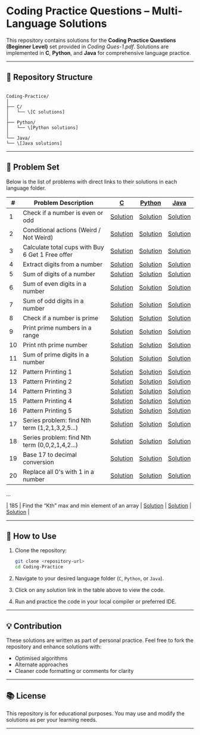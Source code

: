 # Coding Practice Questions – Multi-Language Solutions

This repository contains solutions for the **Coding Practice Questions (Beginner Level)** set provided in *Coding Ques-1.pdf*. Solutions are implemented in **C**, **Python**, and **Java** for comprehensive language practice.

---

## 📂 Repository Structure

```

Coding-Practice/
│
├── C/
│   └── \[C solutions]
│
├── Python/
│   └── \[Python solutions]
│
└── Java/
└── \[Java solutions]

```

---

## 📝 Problem Set

Below is the list of problems with direct links to their solutions in each language folder.

| #   | Problem Description                              | [C](./C)                                | [Python](./Python)                            | [Java](./Java)                                |
| --- | ------------------------------------------------ | --------------------------------------- | --------------------------------------------- | --------------------------------------------- |
| 1   | Check if a number is even or odd                 | [Solution](./C/001_question.c)          | [Solution](./Python/001_question.py)          | [Solution](./Java/Q001_question.java)         |
| 2   | Conditional actions (Weird / Not Weird)          | [Solution](./C/002_question.c)          | [Solution](./Python/002_question.py)          | [Solution](./Java/Q002_question.java)         |
| 3   | Calculate total cups with Buy 6 Get 1 Free offer | [Solution](./C/003_question.c)          | [Solution](./Python/003_question.py)          | [Solution](./Java/Q003_question.java)         |
| 4   | Extract digits from a number                     | [Solution](./C/004_question.c)          | [Solution](./Python/004_question.py)          | [Solution](./Java/Q004_question.java)         |
| 5   | Sum of digits of a number                        | [Solution](./C/005_question.c)          | [Solution](./Python/005_question.py)          | [Solution](./Java/Q005_question.java)         |
| 6   | Sum of even digits in a number                   | [Solution](./C/006_question.c)          | [Solution](./Python/006_question.py)          | [Solution](./Java/Q006_question.java)         |
| 7   | Sum of odd digits in a number                    | [Solution](./C/007_question.c)          | [Solution](./Python/007_question.py)          | [Solution](./Java/Q007_question.java)         |
| 8   | Check if a number is prime                       | [Solution](./C/008_question.c)          | [Solution](./Python/008_question.py)          | [Solution](./Java/Q008_question.java)         |
| 9   | Print prime numbers in a range                   | [Solution](./C/009_question.c)          | [Solution](./Python/009_question.py)          | [Solution](./Java/Q009_question.java)         |
| 10  | Print nth prime number                           | [Solution](./C/010_question.c)          | [Solution](./Python/010_question.py)          | [Solution](./Java/Q010_question.java)         |
| 11  | Sum of prime digits in a number                  | [Solution](./C/011_question.c)          | [Solution](./Python/011_question.py)          | [Solution](./Java/Q011_question.java)         |
| 12  | Pattern Printing 1                               | [Solution](./C/012_question.c)          | [Solution](./Python/012_question.py)          | [Solution](./Java/Q012_question.java)         |
| 13  | Pattern Printing 2                               | [Solution](./C/013_question.c)          | [Solution](./Python/013_question.py)          | [Solution](./Java/Q013_question.java)         |
| 14  | Pattern Printing 3                               | [Solution](./C/014_question.c)          | [Solution](./Python/014_question.py)          | [Solution](./Java/Q014_question.java)         |
| 15  | Pattern Printing 4                               | [Solution](./C/015_question.c)          | [Solution](./Python/015_question.py)          | [Solution](./Java/Q015_question.java)         |
| 16  | Pattern Printing 5                               | [Solution](./C/016_question.c)          | [Solution](./Python/016_question.py)          | [Solution](./Java/Q016_question.java)         |
| 17  | Series problem: find Nth term (1,2,1,3,2,5...)   | [Solution](./C/017_question.c)          | [Solution](./Python/017_question.py)          | [Solution](./Java/Q017_question.java)         |
| 18  | Series problem: find Nth term (0,0,2,1,4,2...)   | [Solution](./C/018_question.c)          | [Solution](./Python/018_question.py)          | [Solution](./Java/Q018_question.java)         |
| 19  | Base 17 to decimal conversion                    | [Solution](./C/019_question.c)          | [Solution](./Python/019_question.py)          | [Solution](./Java/Q019_question.java)         |
| 20  | Replace all 0's with 1 in a number               | [Solution](./C/020_question.c)          | [Solution](./Python/020_question.py)          | [Solution](./Java/Q020_question.java)         |

...

| 185 | Find the “Kth” max and min element of an array   | [Solution](./C/185_question.c)          | [Solution](./Python/185_question.py)          | [Solution](./Java/Q185_question.java)         |

---

## 🚀 How to Use

1. Clone the repository:
    ```bash
    git clone <repository-url>
    cd Coding-Practice
    ```

2. Navigate to your desired language folder (`C`, `Python`, or `Java`).

3. Click on any solution link in the table above to view the code.

4. Run and practice the code in your local compiler or preferred IDE.

---

## 💡 Contribution

These solutions are written as part of personal practice. Feel free to fork the repository and enhance solutions with:

- Optimised algorithms
- Alternate approaches
- Cleaner code formatting or comments for clarity

---

## 📚 License

This repository is for educational purposes. You may use and modify the solutions as per your learning needs.

---
